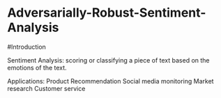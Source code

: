 # Adversarially-Robust-Sentiment-Analysis

#Introduction

Sentiment Analysis: 
scoring or classifying a piece of text based on the emotions of the text.

Applications: 
Product Recommendation
Social media monitoring
Market research
Customer service

